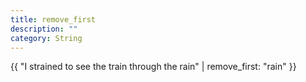 ```yaml
---
title: remove_first
description: ""
category: String
---
```


{{ "I strained to see the train through the rain" | remove_first: "rain" }}
<!-- Output: "I sted to see the train through the rain" -->
